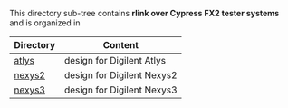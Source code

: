 This directory sub-tree contains **rlink over Cypress FX2 tester systems** 
and is organized in

| Directory | Content |
| --------- | ------- |
| [atlys](atlys)     | design for Digilent Atlys |
| [nexys2](nexys2)   | design for Digilent Nexys2 |
| [nexys3](nexys3)   | design for Digilent Nexys3 |
